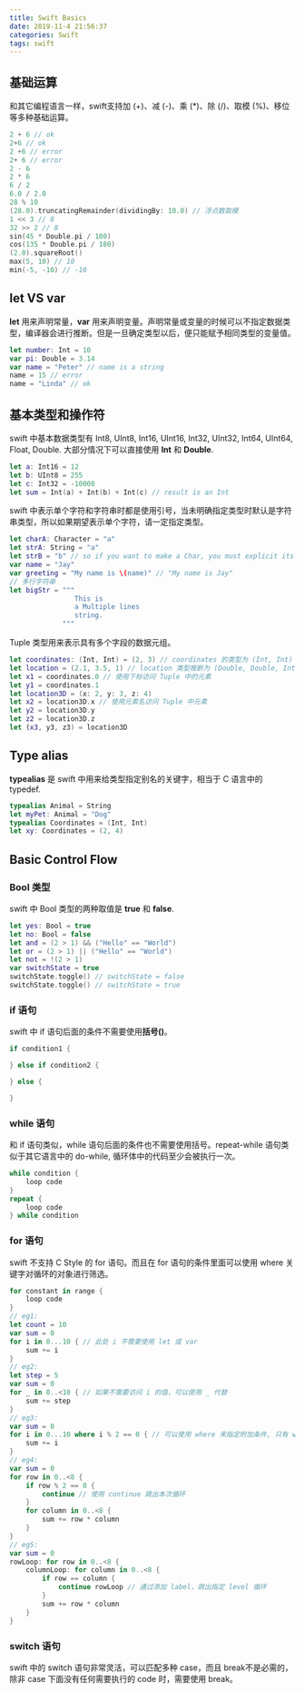 ```yaml
---
title: Swift Basics
date: 2019-11-4 21:56:37
categories: Swift
tags: swift
---
```

## 基础运算
和其它编程语言一样，swift支持加 (+)、减 (-)、乘 (*)、除 (/)、取模 (%)、移位等多种基础运算。
```swift
2 + 6 // ok
2+6 // ok
2 +6 // error
2+ 6 // error
2 - 6
2 * 6
6 / 2
6.0 / 2.0
28 % 10
(28.0).truncatingRemainder(dividingBy: 10.0) // 浮点数取模
1 << 3 // 8
32 >> 2 // 8
sin(45 * Double.pi / 180)
cos(135 * Double.pi / 180)
(2.0).squareRoot()
max(5, 10) // 10
min(-5, -10) // -10
```
## let VS var
**let** 用来声明常量，**var** 用来声明变量。声明常量或变量的时候可以不指定数据类型，编译器会进行推断。但是一旦确定类型以后，便只能赋予相同类型的变量值。
```swift
let number: Int = 10
var pi: Double = 3.14
var name = "Peter" // name is a string
name = 15 // error
name = "Linda" // ok
```
<!---more--->
## 基本类型和操作符
swift 中基本数据类型有 Int8, UInt8, Int16, UInt16, Int32, UInt32, Int64, UInt64, Float, Double. 大部分情况下可以直接使用 **Int** 和 **Double**.
```swift
let a: Int16 = 12
let b: UInt8 = 255
let c: Int32 = -10000
let sum = Int(a) + Int(b) + Int(c) // result is an Int
```
swift 中表示单个字符和字符串时都是使用引号，当未明确指定类型时默认是字符串类型，所以如果期望表示单个字符，请一定指定类型。
```swift
let charA: Character = "a"
let strA: String = "a"
let strB = "b" // so if you want to make a Char, you must explicit its type
var name = "Jay"
var greeting = "My name is \(name)" // "My name is Jay"
// 多行字符串
let bigStr = """
                This is 
                a Multiple lines
                string.
             """

```
Tuple 类型用来表示具有多个字段的数据元组。
```swift
let coordinates: (Int, Int) = (2, 3) // coordinates 的类型为 (Int, Int)
let location = (2.1, 3.5, 1) // location 类型推断为 (Double, Double, Int)
let x1 = coordinates.0 // 使用下标访问 Tuple 中的元素
let y1 = coordinates.1
let location3D = (x: 2, y: 3, z: 4) 
let x2 = location3D.x // 使用元素名访问 Tuple 中元素
let y2 = location3D.y
let z2 = location3D.z
let (x3, y3, z3) = location3D
```
## Type alias
**typealias** 是 swift 中用来给类型指定别名的关键字，相当于 C 语言中的 typedef.
```swift
typealias Animal = String
let myPet: Animal = "Dog"
typealias Coordinates = (Int, Int)
let xy: Coordinates = (2, 4)
```
## Basic Control Flow
### Bool 类型
swift 中 Bool 类型的两种取值是 **true** 和 **false**.
```swift
let yes: Bool = true
let no: Bool = false
let and = (2 > 1) && ("Hello" == "World")
let or = (2 > 1) || ("Hello" == "World")
let not = !(2 > 1)
var switchState = true
switchState.toggle() // switchState = false
switchState.toggle() // switchState = true
```
### if 语句
swift 中 if 语句后面的条件不需要使用**括号()**。
```swift
if condition1 {

} else if condition2 {

} else {

}
```
### while 语句
和 if 语句类似，while 语句后面的条件也不需要使用括号。repeat-while 语句类似于其它语言中的 do-while, 循环体中的代码至少会被执行一次。
```swift
while condition {
    loop code
}
repeat {
    loop code
} while condition
```
### for 语句
swift 不支持 C Style 的 for 语句。而且在 for 语句的条件里面可以使用 where 关键字对循环的对象进行筛选。
```swift
for constant in range {
    loop code
}
// eg1:
let count = 10
var sum = 0
for i in 0...10 { // 此处 i 不需要使用 let 或 var 
    sum += i
}
// eg2:
let step = 5
var sum = 0
for _ in 0..<10 { // 如果不需要访问 i 的值，可以使用 _ 代替
    sum += step
}
// eg3:
var sum = 0
for i in 0...10 where i % 2 == 0 { // 可以使用 where 来指定附加条件, 只有 where 条件为 true 时，循环体才会执行
    sum += i
}
// eg4:
var sum = 0
for row in 0..<8 {
    if row % 2 == 0 {
        continue // 使用 continue 跳出本次循环
    }
    for column in 0..<8 {
        sum += row * column
    }
}
// eg5:
var sum = 0
rowLoop: for row in 0..<8 {
    columnLoop: for column in 0..<8 {
        if row == column {
            continue rowLoop // 通过添加 label，跳出指定 level 循环
        }
        sum += row * column
    }
}
```
### switch 语句
swift 中的 switch 语句非常灵活，可以匹配多种 case，而且 break不是必需的，除非 case 下面没有任何需要执行的 code 时，需要使用 break。